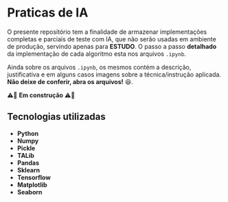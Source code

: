 # Praticas de IA
O presente repositório tem a finalidade de armazenar implementações completas e parciais de teste com IA, que não serão usadas em ambiente de produção, servindo apenas para **ESTUDO**. O passo a passo **detalhado** da implementação de cada algoritmo esta nos arquivos `.ipynb`.

Ainda sobre os arquivos `.ipynb`, os mesmos contém a descrição, justificativa e em alguns casos imagens sobre a técnica/instrução aplicada. **Não deixe de conferir, abra os arquivos!** 😆.  

⚠️🔧 **Em construção** ⚠️🔧

## Tecnologias utilizadas

-   **Python**
-   **Numpy**
-   **Pickle**
-   **TALib**
-   **Pandas**
-   **Sklearn**
- **Tensorflow**
- **Matplotlib**
- **Seaborn**
